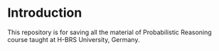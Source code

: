 # Introduction
This repository is for saving all the material of Probabilistic Reasoning course taught at H-BRS University, Germany.
